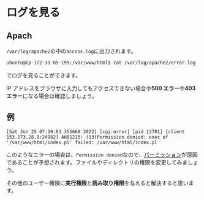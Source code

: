 # ログを見る

## Apach

`/var/log/apache2`の中の`access.log`に出力されます。

```sh
ubuntu@ip-172-31-85-199:/var/www/html$ cat /var/log/apache2/error.log
```

でログを見ることができます。

IP アドレスをブラウザに入力してもアクセスできない場合や**500 エラー**や**403 エラー**になる場合は確認しましょう。

## 例

```log
[Sat Jun 25 07:19:03.355668 2022] [cgi:error] [pid 13781] [client 153.173.28.0:24982] AH01215: (13)Permission denied: exec of '/var/www/html/index.pl' failed: /var/www/html/index.pl
```

このようなエラーの場合は、`Permission denied`なので、[パーミッション](../security/permission.md)が原因であることが予想されます。ファイルやディレクトリの権限を変更してみましょう。

その他のユーザー権限に**実行権限**と**読み取り権限**を与えると解決すると思います。
